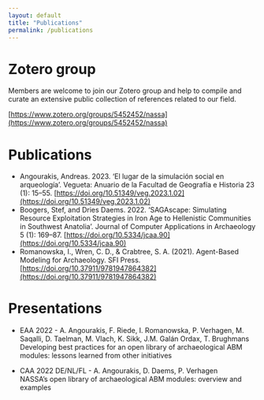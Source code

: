 ```yaml
---
layout: default
title: "Publications"
permalink: /publications
---
```


# Zotero group
Members are welcome to join our Zotero group and help to compile and curate an extensive public collection of references related to our field.

[https://www.zotero.org/groups/5452452/nassa](https://www.zotero.org/groups/5452452/nassa)

# Publications
- Angourakis, Andreas. 2023. ‘El lugar de la simulación social en arqueología’. Vegueta: Anuario de la Facultad de Geografía e Historia 23 (1): 15–55. [https://doi.org/10.51349/veg.2023.1.02](https://doi.org/10.51349/veg.2023.1.02)
- Boogers, Stef, and Dries Daems. 2022. ‘SAGAscape: Simulating Resource Exploitation Strategies in Iron Age to Hellenistic Communities in Southwest Anatolia’. Journal of Computer Applications in Archaeology 5 (1): 169–87. [https://doi.org/10.5334/jcaa.90](https://doi.org/10.5334/jcaa.90)  
- Romanowska, I., Wren, C. D., & Crabtree, S. A. (2021). Agent-Based Modeling for Archaeology. SFI Press. [https://doi.org/10.37911/9781947864382](https://doi.org/10.37911/9781947864382)  

# Presentations
- <p>EAA 2022 - A. Angourakis, F. Riede, I. Romanowska, P. Verhagen, M. Saqalli, D. Taelman, M. Vlach, K. Sikk, J.M. Galán Ordax, T. Brughmans<br>Developing best practices for an open library of archaeological ABM modules: lessons learned from other initiatives <a href="https://github.com/Archaeology-ABM/EAA-NASSA-Angourakis-et-al-2022" target="_blank"><i class="fa fa-external-link"></i></a></p>
- <p>CAA 2022 DE/NL/FL - A. Angourakis, D. Daems, P. Verhagen <br>NASSA’s open library of archaeological ABM modules: overview and examples <a href="https://github.com/Archaeology-ABM/CAA-DE-NL-FL-Angourakis-et-al-2022" target="_blank"><i class="fa fa-external-link"></i></a></p>
